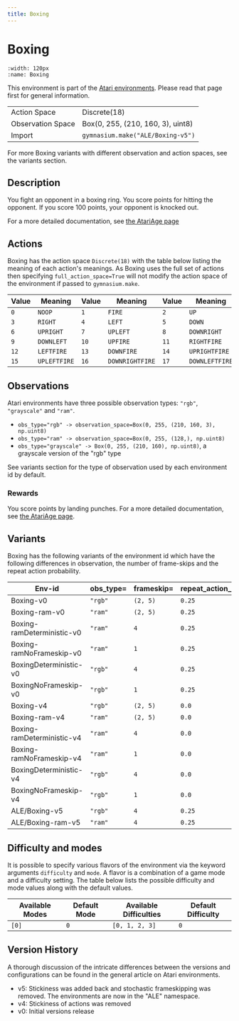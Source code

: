 ```yaml
---
title: Boxing
---
```


# Boxing

```{figure} ../_static/videos/environments/boxing.gif
:width: 120px
:name: Boxing
```

This environment is part of the <a href='..'>Atari environments</a>. Please read that page first for general information.

|   |   |
|---|---|
| Action Space | Discrete(18) |
| Observation Space | Box(0, 255, (210, 160, 3), uint8) |
| Import | `gymnasium.make("ALE/Boxing-v5")` |

For more Boxing variants with different observation and action spaces, see the variants section.

## Description

You fight an opponent in a boxing ring. You score points for hitting the opponent. If you score 100 points, your opponent is knocked out.

For a more detailed documentation, see [the AtariAge page](https://atariage.com/manual_html_page.php?SoftwareID=882)

## Actions

Boxing has the action space `Discrete(18)` with the table below listing the meaning of each action's meanings.
As Boxing uses the full set of actions then specifying `full_action_space=True` will not modify the action space of the environment if passed to `gymnasium.make`.

| Value   | Meaning      | Value   | Meaning         | Value   | Meaning        |
|---------|--------------|---------|-----------------|---------|----------------|
| `0`     | `NOOP`       | `1`     | `FIRE`          | `2`     | `UP`           |
| `3`     | `RIGHT`      | `4`     | `LEFT`          | `5`     | `DOWN`         |
| `6`     | `UPRIGHT`    | `7`     | `UPLEFT`        | `8`     | `DOWNRIGHT`    |
| `9`     | `DOWNLEFT`   | `10`    | `UPFIRE`        | `11`    | `RIGHTFIRE`    |
| `12`    | `LEFTFIRE`   | `13`    | `DOWNFIRE`      | `14`    | `UPRIGHTFIRE`  |
| `15`    | `UPLEFTFIRE` | `16`    | `DOWNRIGHTFIRE` | `17`    | `DOWNLEFTFIRE` |

## Observations

Atari environments have three possible observation types: `"rgb"`, `"grayscale"` and `"ram"`.

- `obs_type="rgb" -> observation_space=Box(0, 255, (210, 160, 3), np.uint8)`
- `obs_type="ram" -> observation_space=Box(0, 255, (128,), np.uint8)`
- `obs_type="grayscale" -> Box(0, 255, (210, 160), np.uint8)`, a grayscale version of the "rgb" type

See variants section for the type of observation used by each environment id by default.

### Rewards

You score points by landing punches.
For a more detailed documentation, see [the AtariAge page](https://atariage.com/manual_html_page.php?SoftwareID=882).

## Variants

Boxing has the following variants of the environment id which have the following differences in observation,
the number of frame-skips and the repeat action probability.

| Env-id                     | obs_type=   | frameskip=   | repeat_action_probability=   |
|----------------------------|-------------|--------------|------------------------------|
| Boxing-v0                  | `"rgb"`     | `(2, 5)`     | `0.25`                       |
| Boxing-ram-v0              | `"ram"`     | `(2, 5)`     | `0.25`                       |
| Boxing-ramDeterministic-v0 | `"ram"`     | `4`          | `0.25`                       |
| Boxing-ramNoFrameskip-v0   | `"ram"`     | `1`          | `0.25`                       |
| BoxingDeterministic-v0     | `"rgb"`     | `4`          | `0.25`                       |
| BoxingNoFrameskip-v0       | `"rgb"`     | `1`          | `0.25`                       |
| Boxing-v4                  | `"rgb"`     | `(2, 5)`     | `0.0`                        |
| Boxing-ram-v4              | `"ram"`     | `(2, 5)`     | `0.0`                        |
| Boxing-ramDeterministic-v4 | `"ram"`     | `4`          | `0.0`                        |
| Boxing-ramNoFrameskip-v4   | `"ram"`     | `1`          | `0.0`                        |
| BoxingDeterministic-v4     | `"rgb"`     | `4`          | `0.0`                        |
| BoxingNoFrameskip-v4       | `"rgb"`     | `1`          | `0.0`                        |
| ALE/Boxing-v5              | `"rgb"`     | `4`          | `0.25`                       |
| ALE/Boxing-ram-v5          | `"ram"`     | `4`          | `0.25`                       |

## Difficulty and modes

It is possible to specify various flavors of the environment via the keyword arguments `difficulty` and `mode`.
A flavor is a combination of a game mode and a difficulty setting. The table below lists the possible difficulty and mode values
along with the default values.

| Available Modes   | Default Mode   | Available Difficulties   | Default Difficulty   |
|-------------------|----------------|--------------------------|----------------------|
| `[0]`             | `0`            | `[0, 1, 2, 3]`           | `0`                  |

## Version History

A thorough discussion of the intricate differences between the versions and configurations can be found in the general article on Atari environments.

* v5: Stickiness was added back and stochastic frameskipping was removed. The environments are now in the "ALE" namespace.
* v4: Stickiness of actions was removed
* v0: Initial versions release
